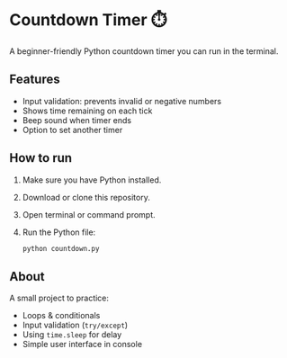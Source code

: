 # Countdown Timer ⏱️

A beginner-friendly Python countdown timer you can run in the terminal.

## Features
- Input validation: prevents invalid or negative numbers
- Shows time remaining on each tick
- Beep sound when timer ends
- Option to set another timer

## How to run
1. Make sure you have Python installed.
2. Download or clone this repository.
3. Open terminal or command prompt.
4. Run the Python file:

   ```bash
   python countdown.py
   ```

## About
A small project to practice:
- Loops & conditionals
- Input validation (`try/except`)
- Using `time.sleep` for delay
- Simple user interface in console
